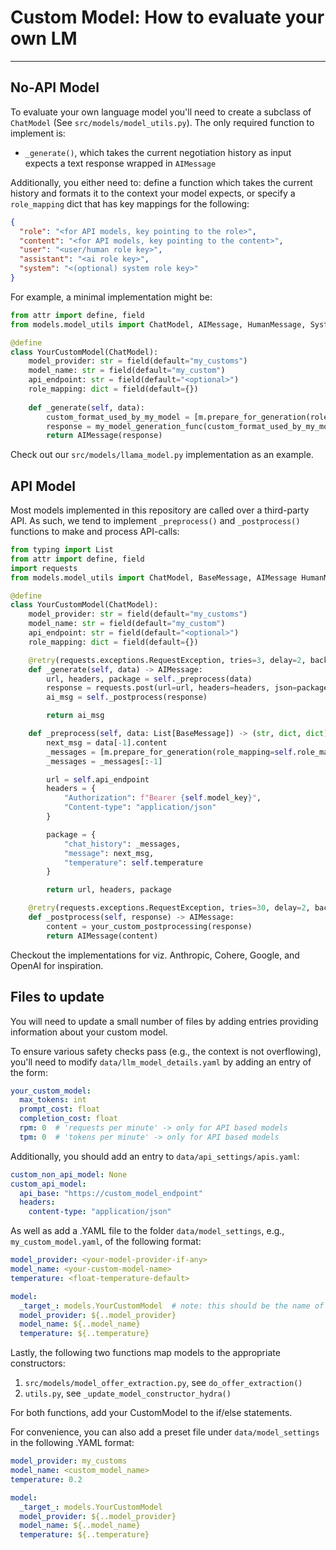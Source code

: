 # Custom Model: How to evaluate your own LM
___

## No-API Model
To evaluate your own language model you'll need to create a subclass of `ChatModel` (See `src/models/model_utils.py`).
The only required function to implement is: 
- `_generate()`, which takes the current negotiation history as input expects a text response wrapped in `AIMessage`

Additionally, you either need to: define a function which takes the current history and formats it to the context your 
model expects, or specify a `role_mapping` dict that has key mappings for the following:

```json
{
  "role": "<for API models, key pointing to the role>",
  "content": "<for API models, key pointing to the content>",
  "user": "<user/human role key>",
  "assistant": "<ai role key>",
  "system": "<(optional) system role key>"
}
```

For example, a minimal implementation might be:
```python
from attr import define, field
from models.model_utils import ChatModel, AIMessage, HumanMessage, SystemMessage

@define
class YourCustomModel(ChatModel):
    model_provider: str = field(default="my_customs")
    model_name: str = field(default="my_custom")
    api_endpoint: str = field(default="<optional>")
    role_mapping: dict = field(default={})
    
    def _generate(self, data):
        custom_format_used_by_my_model = [m.prepare_for_generation(role_mapping=self.role_mapping) for m in data]
        response = my_model_generation_func(custom_format_used_by_my_model)
        return AIMessage(response)
```
Check out our `src/models/llama_model.py` implementation as an example. 

## API Model
Most models implemented in this repository are called over a third-party API. As such, we tend to implement 
`_preprocess()` and `_postprocess()` functions to make and process API-calls:
```python
from typing import List
from attr import define, field
import requests
from models.model_utils import ChatModel, BaseMessage, AIMessage HumanMessage, SystemMessage

@define
class YourCustomModel(ChatModel):
    model_provider: str = field(default="my_customs")
    model_name: str = field(default="my_custom")
    api_endpoint: str = field(default="<optional>")
    role_mapping: dict = field(default={})

    @retry(requests.exceptions.RequestException, tries=3, delay=2, backoff=2)
    def _generate(self, data) -> AIMessage:
        url, headers, package = self._preprocess(data)
        response = requests.post(url=url, headers=headers, json=package)
        ai_msg = self._postprocess(response)

        return ai_msg

    def _preprocess(self, data: List[BaseMessage]) -> (str, dict, dict):
        next_msg = data[-1].content
        _messages = [m.prepare_for_generation(role_mapping=self.role_mapping) for m in data]
        _messages = _messages[:-1]

        url = self.api_endpoint
        headers = {
            "Authorization": f"Bearer {self.model_key}",
            "Content-type": "application/json"
        }

        package = {
            "chat_history": _messages,
            "message": next_msg,
            "temperature": self.temperature
        }

        return url, headers, package

    @retry(requests.exceptions.RequestException, tries=30, delay=2, backoff=2)
    def _postprocess(self, response) -> AIMessage:
        content = your_custom_postprocessing(response)
        return AIMessage(content)
```
Checkout the implementations for viz. Anthropic, Cohere, Google, and OpenAI for inspiration.

## Files to update
You will need to update a small number of files by adding entries providing information about your custom model.

To ensure various safety checks pass (e.g., the context is not overflowing), you'll need to modify 
`data/llm_model_details.yaml` by adding an entry of the form:

```yaml
your_custom_model:
  max_tokens: int
  prompt_cost: float
  completion_cost: float
  rpm: 0  # 'requests per minute' -> only for API based models
  tpm: 0  # 'tokens per minute' -> only for API based models
```

Additionally, you should add an entry to `data/api_settings/apis.yaml`:
```yaml
custom_non_api_model: None
custom_api_model:
  api_base: "https://custom_model_endpoint"
  headers:
    content-type: "application/json"
```

As well as add a .YAML file to the folder `data/model_settings`, e.g., `my_custom_model.yaml`, of the following format:
```yaml
model_provider: <your-model-provider-if-any>
model_name: <your-custom-model-name>
temperature: <float-temperature-default>

model:
  _target_: models.YourCustomModel  # note: this should be the name of the custom model subclass you wrote
  model_provider: ${..model_provider}
  model_name: ${..model_name}
  temperature: ${..temperature}
```

Lastly, the following two functions map models to the appropriate constructors:
1. `src/models/model_offer_extraction.py`, see `do_offer_extraction()`
2. `utils.py`, see `_update_model_constructor_hydra()`

For both functions, add your CustomModel to the if/else statements.

For convenience, you can also add a preset file under `data/model_settings` in the following .YAML format:
```yaml
model_provider: my_customs
model_name: <custom_model_name>
temperature: 0.2 

model:
  _target_: models.YourCustomModel
  model_provider: ${..model_provider}
  model_name: ${..model_name}
  temperature: ${..temperature}
```